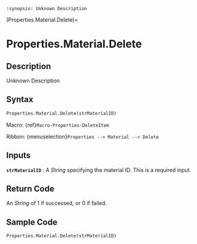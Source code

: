 ```{module} Properties.Material.Delete()
:synopsis: Unknown Description
```

(Properties.Material.Delete)=

# Properties.Material.Delete

## Description

Unknown Description

## Syntax

```python
Properties.Material.Delete(strMaterialID)
```

Macro: {ref}`Macro-Properties-DeleteItem`

Ribbon: {menuselection}`Properties --> Material --> Delete`

## Inputs

**`strMaterialID`**
: A _String_ specifying the material ID. This is a required input.

## Return Code

An _String_ of 1 if successed, or 0 if failed.

## Sample Code

```python
Properties.Material.Delete(strMaterialID)
```
